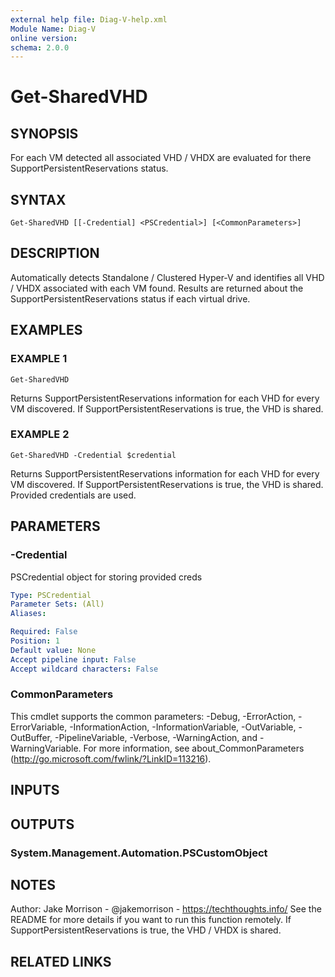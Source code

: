 ```yaml
---
external help file: Diag-V-help.xml
Module Name: Diag-V
online version:
schema: 2.0.0
---
```


# Get-SharedVHD

## SYNOPSIS
For each VM detected all associated VHD / VHDX are evaluated for there SupportPersistentReservations status.

## SYNTAX

```
Get-SharedVHD [[-Credential] <PSCredential>] [<CommonParameters>]
```

## DESCRIPTION
Automatically detects Standalone / Clustered Hyper-V and identifies all VHD / VHDX associated with each VM found.
Results are returned about the SupportPersistentReservations status if each virtual drive.

## EXAMPLES

### EXAMPLE 1
```
Get-SharedVHD
```

Returns SupportPersistentReservations information for each VHD for every VM discovered.
If SupportPersistentReservations is true, the VHD is shared.

### EXAMPLE 2
```
Get-SharedVHD -Credential $credential
```

Returns SupportPersistentReservations information for each VHD for every VM discovered.
If SupportPersistentReservations is true, the VHD is shared.
Provided credentials are used.

## PARAMETERS

### -Credential
PSCredential object for storing provided creds

```yaml
Type: PSCredential
Parameter Sets: (All)
Aliases:

Required: False
Position: 1
Default value: None
Accept pipeline input: False
Accept wildcard characters: False
```

### CommonParameters
This cmdlet supports the common parameters: -Debug, -ErrorAction, -ErrorVariable, -InformationAction, -InformationVariable, -OutVariable, -OutBuffer, -PipelineVariable, -Verbose, -WarningAction, and -WarningVariable.
For more information, see about_CommonParameters (http://go.microsoft.com/fwlink/?LinkID=113216).

## INPUTS

## OUTPUTS

### System.Management.Automation.PSCustomObject
## NOTES
Author: Jake Morrison - @jakemorrison - https://techthoughts.info/
See the README for more details if you want to run this function remotely.
If SupportPersistentReservations is true, the VHD / VHDX is shared.

## RELATED LINKS
